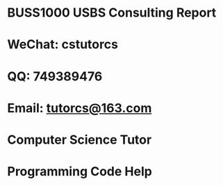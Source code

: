 # BUSS1000 USBS Consulting Report

# WeChat: cstutorcs

# QQ: 749389476

# Email: tutorcs@163.com

# Computer Science Tutor

# Programming Code Help
